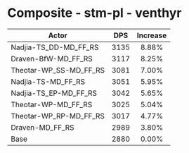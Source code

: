 # Composite - stm-pl - venthyr
| Actor | DPS | Increase |
|---|:---:|:---:|
|Nadjia-TS_DD-MD_FF_RS|3135|8.88%|
|Draven-BfW-MD_FF_RS|3117|8.25%|
|Theotar-WP_SS-MD_FF_RS|3081|7.00%|
|Nadjia-TS-MD_FF_RS|3051|5.95%|
|Nadjia-TS_EP-MD_FF_RS|3042|5.65%|
|Theotar-WP-MD_FF_RS|3025|5.04%|
|Theotar-WP_RP-MD_FF_RS|3017|4.77%|
|Draven-MD_FF_RS|2989|3.80%|
|Base|2880|0.00%|
